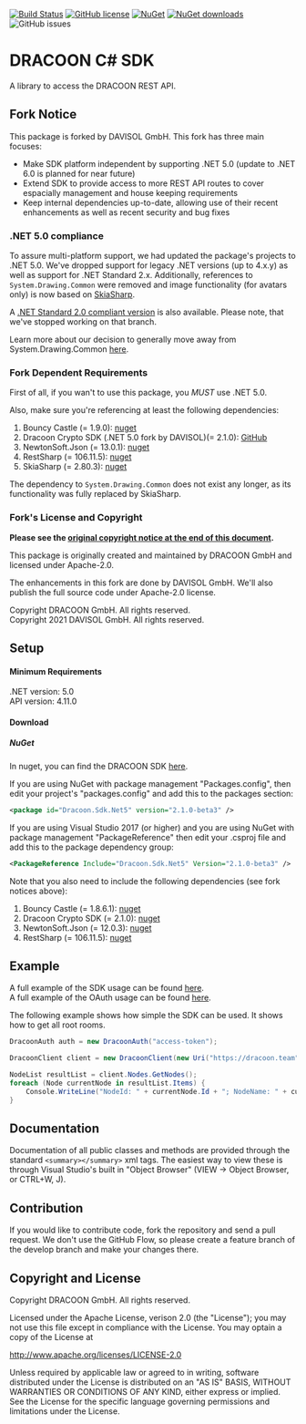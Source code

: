 [![Build Status](https://travis-ci.com/dracoon/dracoon-csharp-sdk.svg?branch=master)](https://travis-ci.com/dracoon/)
[![GitHub license](https://img.shields.io/github/license/dracoon/dracoon-csharp-sdk.svg)](http://www.apache.org/licenses/LICENSE-2.0)
[![NuGet](https://img.shields.io/nuget/v/Dracoon.Sdk.svg)](https://www.nuget.org/packages/Dracoon.Sdk/)
[![NuGet downloads](https://img.shields.io/nuget/dt/Dracoon.Sdk.svg?label=nuget-downloads&colorB=F03C20)](https://www.nuget.org/packages/Dracoon.Sdk/)
![GitHub issues](https://img.shields.io/github/issues-raw/dracoon/dracoon-csharp-sdk.svg)
# DRACOON C# SDK

A library to access the DRACOON REST API.

## Fork Notice

This package is forked by DAVISOL GmbH. This fork has three main focuses:
- Make SDK platform independent by supporting .NET 5.0 (update to .NET 6.0 is planned for near future)
- Extend SDK to provide access to more REST API routes to cover espacially management and house keeping requirements
- Keep internal dependencies up-to-date, allowing use of their recent enhancements as well as recent security and bug fixes

### .NET 5.0 compliance

To assure multi-platform support, we had updated the package's projects to .NET 5.0. We've dropped support for legacy .NET versions (up to 4.x.y) as well as support for .NET Standard 2.x. Additionally, references to `System.Drawing.Common` were removed and image functionality (for avatars only) is now based on [SkiaSharp]().

A [.NET Standard 2.0 compliant version](https://github.com/shuebner20/dracoon-csharp-sdk/tree/netstandard) is also available. Please note, that we've stopped working on that branch. 

Learn more about our decision to generally move away from System.Drawing.Common [here](https://docs.microsoft.com/en-us/dotnet/core/compatibility/core-libraries/6.0/system-drawing-common-windows-only).

### Fork Dependent Requirements

First of all, if you wan't to use this package, you *MUST* use .NET 5.0.

Also, make sure you're referencing at least the following dependencies:
1. Bouncy Castle (= 1.9.0): [nuget](https://www.nuget.org/packages/BouncyCastle/)
2. Dracoon Crypto SDK (.NET 5.0 fork by DAVISOL)(= 2.1.0): [GitHub](https://github.com/DAVISOL-GmbH/dracoon-csharp-crypto-sdk)
3. NewtonSoft.Json (= 13.0.1): [nuget](https://www.nuget.org/packages/Newtonsoft.Json/)
4. RestSharp (= 106.11.5): [nuget](https://www.nuget.org/packages/RestSharp/)
5. SkiaSharp (= 2.80.3): [nuget](https://www.nuget.org/packages/SkiaSharp/)

The dependency to `System.Drawing.Common` does not exist any longer, as its functionality was fully replaced by SkiaSharp.

### Fork's License and Copyright

**Please see the [original copyright notice at the end of this document](#copyright-and-license).**

This package is originally created and maintained by DRACOON GmbH and licensed under Apache-2.0.

The enhancements in this fork are done by DAVISOL GmbH. We'll also publish the full source code under Apache-2.0 license.

Copyright DRACOON GmbH. All rights reserved.\
Copyright 2021 DAVISOL GmbH. All rights reserved.

## Setup

#### Minimum Requirements

.NET version: 5.0\
API version: 4.11.0

#### Download

##### NuGet
In nuget, you can find the DRACOON SDK [here](https://www.nuget.org/packages/Dracoon.Sdk/).

If you are using NuGet with package management "Packages.config", then edit your project's "packages.config" and add this to the packages section:
```xml
<package id="Dracoon.Sdk.Net5" version="2.1.0-beta3" />
```
If you are using Visual Studio 2017 (or higher) and you are using NuGet with package management "PackageReference" then edit your .csproj file and add this to the package dependency group:
```xml
<PackageReference Include="Dracoon.Sdk.Net5" Version="2.1.0-beta3" />
```

Note that you also need to include the following dependencies (see fork notices above):
1. Bouncy Castle (= 1.8.6.1): [nuget](https://www.nuget.org/packages/BouncyCastle/)
2. Dracoon Crypto SDK (= 2.1.0): [nuget](https://www.nuget.org/packages/Dracoon.Crypto.Sdk/)
3. NewtonSoft.Json (= 12.0.3): [nuget](https://www.nuget.org/packages/Newtonsoft.Json/)
4. RestSharp (= 106.11.5): [nuget](https://www.nuget.org/packages/RestSharp/)

## Example

A full example of the SDK usage can be found [here](DracoonSdkExample/DracoonExamples.cs).\
A full example of the OAuth usage can be found [here](DracoonSdkExample/OAuthExamples.cs).

The following example shows how simple the SDK can be used. It shows how to get all root rooms.

```c#
DracoonAuth auth = new DracoonAuth("access-token");

DracoonClient client = new DracoonClient(new Uri("https://dracoon.team"), auth);

NodeList resultList = client.Nodes.GetNodes();
foreach (Node currentNode in resultList.Items) {
	Console.WriteLine("NodeId: " + currentNode.Id + "; NodeName: " + currentNode.Name);
}
```

## Documentation

Documentation of all public classes and methods are provided through the standard `<summary></summary>` xml tags. 
The easiest way to view these is through Visual Studio's built in "Object Browser" (VIEW -> Object Browser, or CTRL+W, J).

## Contribution

If you would like to contribute code, fork the repository and send a pull request. We don't use the GitHub Flow, so please create a feature branch of the develop branch and make your changes there.

## Copyright and License

Copyright DRACOON GmbH. All rights reserved.

Licensed under the Apache License, verison 2.0 (the "License"); you may not use this file except in compliance with the License. You may optain a copy of the License at

http://www.apache.org/licenses/LICENSE-2.0

Unless required by applicable law or agreed to in writing, software distributed under the License is
distributed on an "AS IS" BASIS, WITHOUT WARRANTIES OR CONDITIONS OF ANY KIND, either express or
implied. See the License for the specific language governing permissions and limitations under the
License.